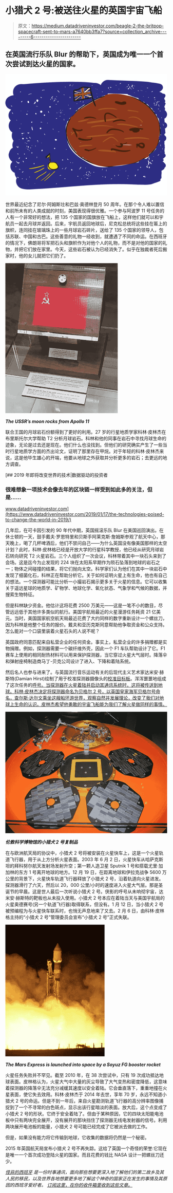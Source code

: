 # 小猎犬 2 号:被送往火星的英国宇宙飞船

> 原文：<https://medium.datadriveninvestor.com/beagle-2-the-britpop-spacecraft-sent-to-mars-a7640bb3ffa7?source=collection_archive---------6----------------------->

## 在英国流行乐队 Blur 的帮助下，英国成为唯一一个首次尝试到达火星的国家。

![](img/0459325668a0037abc586f82a76e0a29.png)

世界最近纪念了尼尔·阿姆斯壮和巴兹·奥德林登月 50 周年。在那个令人难以置信和前所未有的人类成就的时刻，美国表现得很优雅。一个参与阿波罗 11 号任务的人有一个非常好的想法，把 135 个国家的国旗放在飞船上，这样他们就可以和宇航员一起去月球并返回。后来，宇航员返回地球后，尼克松总统将这些挂在匾上的旗帜，连同挂在玻璃珠上的一些月球岩石碎片，送给了 135 个国家的领导人，包括苏联、中国和古巴。这些善意的礼物一经收到，就遭遇了不同的命运。在西班牙的情况下，佛朗哥将军把石头和旗帜作为对他个人的礼物，而不是对他的国家的礼物，并把它们放在家里。今天，这些岩石被认为已经消失了。似乎在独裁者死后搬家时，他的女儿就把它们扔了。

![](img/abe025c7ca36e6132375e8863b496bb3.png)

***The USSR’s moon rocks from Apollo 11***

联合王国的月球岩石份额得到了更好的利用。27 岁的行星地质学家科林·皮林杰在布里斯托尔大学帮助 T2 分析月球岩石。科林和他的同事在岩石中寻找月球生命的迹象，无论是过去还是现在。他们什么也没找到。但他们的研究确实产生了一些当时行星地质学方面的杰出论文，证明了那里存在甲烷。对于年轻的科林·皮林杰来说，这是他毕生雄心的开端，他要从地球之外获取并分析更多的岩石；去更远的地方调查。

[](https://www.datadriveninvestor.com/2019/01/17/the-technologies-poised-to-change-the-world-in-2019/) [## 2019 年即将改变世界的技术|数据驱动的投资者

### 很难想象一项技术会像去年的区块链一样受到如此多的关注，但是……

www.datadriveninvestor.com](https://www.datadriveninvestor.com/2019/01/17/the-technologies-poised-to-change-the-world-in-2019/) 

几年后，在可卡因引发的 90 年代中期，英国摇滚乐队 Blur 在美国巡回演出。在休士顿的一天，鼓手戴夫·罗恩特里和贝斯手阿莱克斯·詹姆斯参观了航天中心，那天晚上，喝了几杯啤酒后，他们不禁问自己——为什么英国没有像美国那样的太空计划？此时，科林·皮林格已经是开放大学的行星科学教授，他已经从研究月球岩石转向研究 T2 火星岩石。三个人组织了一次会议，科林带着其中一块石头来到了会场。这是迄今为止发现的 224 块在太阳系早期作为陨石坠落到地球的岩石之一；物体之间碰撞的结果，将它们抛向太空。科学家们认为他们在其中一块岩石中发现了细菌化石，科林正在帮助分析它。关于如何证明火星上有生命，他也有自己的想法。一个探测器可能比分析一小撮岩石揭示更多关于火星的信息。它可以收集关于遥远星球的地质学、矿物学、地球化学、氧化状态、气象学和气候的数据，并搜索生物特征。

但是科林缺少资金。他估计这将花费 2500 万美元——这是一笔不小的数目，尽管远远低于其他许多类似的航行。美国宇航局最近的火星漫游任务耗资 21 亿美元。当时，美国国家航空航天局最近花费了大约同样的数字重新设计一个螺丝刀，因为科林是他整个任务的报价。戴夫和亚历克斯同意帮助他争取资金和公众支持。怎么能对一个口袋里装着火星石头的人说不呢？

英国政府同意匹配来自私营企业的任何资金。事实上，私营企业的许多捐赠都是实物捐赠。例如，探测器需要一个碳纤维外壳，因此一个 F1 车队帮助设计了它。F1 赛车上使用的相同耐热材料可以用来保护探测器，当它穿过火星大气层时。降落伞和弹射座椅制造商马丁-贝克公司设计了进入、下降和着陆系统。

然后名人也参与进来了。与英国流行音乐运动有关的后现代主义艺术家达米安·赫斯特(Damian Hirst)绘制了用于校准探测器摄像头的[校准目标板](https://www.reddit.com/r/museum/comments/2swo8c/damien_hirst_beagle_2_calibration_target_plate/)。浑浑噩噩地组成了这次任务的[呼号。当探测器在火星着陆并启动其通讯系统时，这将被传送到地球。科林·皮林杰决定将探测器命名为贝格尔 2 号，以英国皇家海军贝格尔号命名，查尔斯·达尔文乘坐这艘船环游世界，观察自然并发展理论，改变了我们对地球上生命的认识。皮林杰希望他勇敢的宇宙飞船能为我们了解火星做同样的事情。](https://www.youtube.com/watch?v=yAsh_dc1Z0k)

![](img/34277944dadea57caf6e8a22c0054d29.png)

***伦敦科学博物馆的小猎犬 2 号复制品***

在与欧洲航天局的协议中，小猎犬 2 号将被安装在火星快车上，这是一个火星轨道飞行器，用于从上方分析火星表面。2003 年 6 月 2 日，火星快车从哈萨克斯坦的拜科努尔航天发射场发射升空；第一颗人造卫星 Sputnik 1 号和搭载尤里·加加林的东方 1 号离开地球的地方。12 月 19 日，在距离地球和伊拉克战争 5600 万公里的背景下，火星快车轨道飞行器释放了小猎犬 2 号，沿着轨道向火星进发。探测器滑行了六天，然后以 20，000 公里/小时的速度进入火星大气层。那是圣诞节的早晨。这是世人最后一次听说小猎犬 2 号。侠影的呼号从未响彻宇宙，达米安·赫斯特的靶板也从未投入使用。小猎犬 2 号本应在着陆当天与美国宇航局的火星奥德赛号(另一个轨道飞行器)取得联系，但没有。1 月 12 日，当小猎犬 2 号被预编程为与火星快车联系时，也悄无声息地来了又去。2 月 6 日，由科林·皮林格主持的“小猎犬 2 号”管理委员会宣布“小猎犬 2 号”正式失联。

![](img/3dad2552b801812e35f332e1fd9e62bf.png)

***The Mars Express is launched into space by a Soyuz FG booster rocket***

火星任务失败并不罕见。截至 2010 年，在 38 次尝试中，只有 19 次成功抵达地球表面。皮林格认为，火星大气中大量的灰尘导致了大气变热和密度降低，这意味着探测器的降落伞无法充分减缓其速度以安全着陆。它会垂直落下，重重地撞在火星表面，使它失去效用。科林·皮林杰于 2014 年去世，享年 70 岁，永远不知道小猎犬 2 号的命运。但是不到一年后，来自火星勘测轨道飞行器的高分辨率图像捕捉到了一个不寻常的白色斑点，显示出该行星暗淡的表面。放大后，这个点变成了小猎犬 2 号的形状。它终于安全着陆了。但由于某种原因，它的四块太阳能电池板中只有两块完全展开，没有展开的那块挡住了探测器无线电发射器的信号。利用两块展开电池板的能量，小猎犬 2 号可能已经完成了它被派去做的工作。

但是，如果没有能力将它传输到地球，它收集的数据将仍然是一个秘密。

2015 年英国航天局宣布小猎犬 2 号不再失踪。这给了英国一个奇怪的荣誉:它现在是唯一一个首次成功登陆火星的国家。而且花费的钱比 NASA 设计一把螺丝刀还少。

[*怪异的西班牙*](https://weirdspain.substack.com/) *是一份时事通讯，面向那些想要更深入地了解他们的第二故乡及其人民的移民，以及世界各地想要更多地了解这个神奇的国家正在发生的事情及其原因的西班牙爱好者。* [*订阅这里，在你的收件箱里收到这些文章。*](https://weirdspain.substack.com/subscribe)